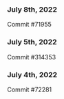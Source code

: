### July 8th, 2022

Commit #71955

### July 5th, 2022

Commit #314353


### July 4th, 2022

Commit #72281
